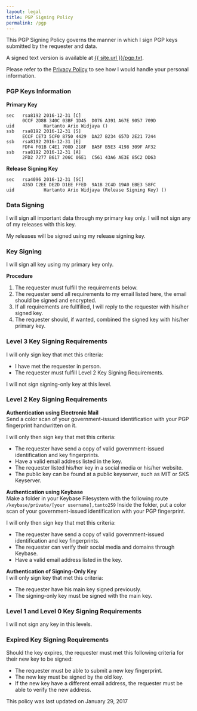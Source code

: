 ```yaml
---
layout: legal
title: PGP Signing Policy
permalink: /pgp
---
```

This PGP Signing Policy governs the manner in which I sign PGP keys submitted by the requester and data.

A signed text version is available at <a href="{{ site.url }}/pgp.txt" target="_blank" rel="noopener noreferrer">{{ site.url }}/pgp.txt</a>.

Please refer to the <a href="{{ site.url }}/privacy" target="_blank" rel="noopener noreferrer">Privacy Policy</a> to see how I would handle your personal information.

### PGP Keys Information

**Primary Key**
<pre><code>sec   rsa8192 2016-12-31 [C]
      0CCF 2D8B 340C 03BF 1D45  D076 A391 A67E 9057 709D
uid           Hartanto Ario Widjaya (<span class="mailnolink" mail="4@?E24EoE2?E@adh]?2>6"></span>)
ssb   rsa8192 2016-12-31 [S]
      ECCF CE73 5CF0 8750 4429  DA27 B234 657D 2E21 7244
ssb   rsa8192 2016-12-31 [E]
      FDF4 F01B C4E1 700D 218F  BA5F B5E3 4198 309F AF32
ssb   rsa8192 2016-12-31 [A]
      2FD2 7277 B617 206C 06E1  C561 43A6 AE3E 85C2 DD63</code></pre>
	  
**Release Signing Key**
<pre><code>sec   rsa4096 2016-12-31 [SC]
      435D C2EE DE2D D1EE FFED  9A1B 2C4D 19A0 EBE3 58FC
uid           Hartanto Ario Widjaya (Release Signing Key) (<span class="mailnolink" mail="4@?E24EoE2?E@adh]?2>6"></span>)</code></pre>

### Data Signing

I will sign all important data through my primary key only. I will not sign any of my releases with this key.

My releases will be signed using my release signing key.

### Key Signing

I will sign all key using my primary key only.

**Procedure**
1. The requester must fulfill the requirements below.
2. The requester send all requirements to my email listed here, the email should be signed and encrypted.
3. If all requirements are fullfilled, I will reply to the requester with his/her signed key.
4. The requester should, if wanted, combined the signed key with his/her primary key.

### Level 3 Key Signing Requirements

I will only sign key that met this criteria:
* I have met the requester in person.
* The requester must fulfill Level 2 Key Signing Requirements.

I will not sign signing-only key at this level.

### Level 2 Key Signing Requirements

**Authentication using Electronic Mail**<br/>
Send a color scan of your government-issued identification with your PGP fingerprint handwritten on it.

I will only then sign key that met this criteria:
* The requester have send a copy of valid government-issued identification and key fingerprints.
* Have a valid email address listed in the key.
* The requester listed his/her key in a social media or his/her website.
* The public key can be found at a public keyserver, such as MIT or SKS Keyserver.

**Authentication using Keybase**<br/>
Make a folder in your Keybase Filesystem with the following route <code>/keybase/private/[your username],tanto259</code>
Inside the folder, put a color scan of your government-issued identification with your PGP fingerprint.

I will only then sign key that met this criteria:
* The requester have send a copy of valid government-issued identification and key fingerprints.
* The requester can verify their social media and domains through Keybase.
* Have a valid email address listed in the key.

**Authentication of Signing-Only Key**<br/>
I will only sign key that met this criteria:
* The requester have his main key signed previously.
* The signing-only key must be signed with the main key.

### Level 1 and Level 0 Key Signing Requirements

I will not sign any key in this levels.

### Expired Key Signing Requirements

Should the key expires, the requester must met this following criteria for their new key to be signed:
* The requester must be able to submit a new key fingerprint.
* The new key must be signed by the old key.
* If the new key have a different email address, the requester must be able to verify the new address.

This policy was last updated on January 29, 2017